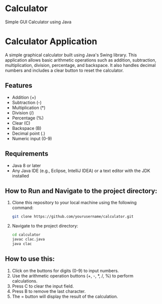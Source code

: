 # Calculator
Simple GUI Calculator using Java


# Calculator Application

A simple graphical calculator built using Java's Swing library. This application allows basic arithmetic operations such as addition, subtraction, multiplication, division, percentage, and backspace. It also handles decimal numbers and includes a clear button to reset the calculator.

## Features

- Addition (+)
- Subtraction (-)
- Multiplication (*)
- Division (/)
- Percentage (%)
- Clear (C)
- Backspace (B)
- Decimal point (.)
- Numeric input (0-9)

## Requirements

- Java 8 or later
- Any Java IDE (e.g., Eclipse, IntelliJ IDEA) or a text editor with the JDK installed

## How to Run and Navigate to the project directory:

1. Clone this repository to your local machine using the following command:
   ```bash
   git clone https://github.com/yourusername/calculator.git

2. Navigate to the project directory:
    ```bash
    cd calculator
    javac clac.java
    java clac
## How to use this:

1. Click on the buttons for digits (0-9) to input numbers.
2. Use the arithmetic operation buttons (+, -, *, /, %) to perform calculations.
3. Press C to clear the input field.
4. Press B to remove the last character.
5. The = button will display the result of the calculation.







